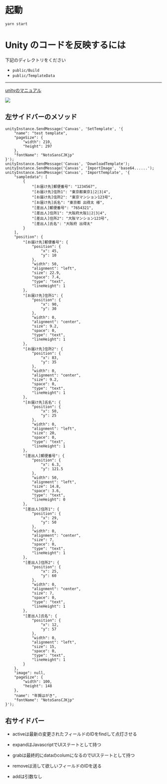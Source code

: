 # 起動

`yarn start`

# Unity のコードを反映するには

下記のディレクトリをください

- `public/Build`
- `public/TemplateData`

---

[unityのマニュアル](https://docs.unity3d.com/Manual/webgl-interactingwithbrowserscripting.html?_ga=2.4361331.1983438053.1569153378-60467206.1569153378)

![](https://github.com/hand-dot/labelmake.jp/blob/master/design/template-editor.png)

## 左サイドバーのメソッド

```
unityInstance.SendMessage('Canvas', 'SetTemplate', '{
	"name": "test template",
	"pageSize": {
		"width": 210,
		"height": 297
	},
	"fontName": "NotoSansCJKjp"
}');
unityInstance.SendMessage('Canvas', 'DownloadTemplate');
unityInstance.SendMessage('Canvas', 'ImportImage', 'base64......');
unityInstance.SendMessage('Canvas', 'ImportTemplate', '{
	"sampledata": [
		{
			"[お届け先]郵便番号": "1234567",
			"[お届け先]住所1": "東京都東京1|2|3|4",
			"[お届け先]住所2": "東京マンション123号",
			"[お届け先]氏名": "東京都 出得太 様",
			"[差出人]郵便番号": "7654321",
			"[差出人]住所1": "大阪府大阪1|2|3|4",
			"[差出人]住所2": "大阪マンション123号",
			"[差出人]氏名": "大阪府 出得太"
		}
	],
	"position": {
		"[お届け先]郵便番号": {
			"position": {
				"x": 45,
				"y": 10
			},
			"width": 50,
			"alignment": "left",
			"size": 22.9,
			"space": 7.4,
			"type": "text",
			"lineHeight": 1
		},
		"[お届け先]住所1": {
			"position": {
				"x": 90,
				"y": 30
			},
			"width": 0,
			"alignment": "center",
			"size": 9.2,
			"space": 0,
			"type": "text",
			"lineHeight": 1
		},
		"[お届け先]住所2": {
			"position": {
				"x": 83,
				"y": 35
			},
			"width": 0,
			"alignment": "center",
			"size": 9.2,
			"space": 0,
			"type": "text",
			"lineHeight": 1
		},
		"[お届け先]氏名": {
			"position": {
				"x": 50,
				"y": 25
			},
			"width": 0,
			"alignment": "left",
			"size": 20,
			"space": 0,
			"type": "text",
			"lineHeight": 1
		},
		"[差出人]郵便番号": {
			"position": {
				"x": 6.3,
				"y": 121.5
			},
			"width": 50,
			"alignment": "left",
			"size": 14.8,
			"space": 3.6,
			"type": "text",
			"lineHeight": 0
		},
		"[差出人]住所1": {
			"position": {
				"x": 29,
				"y": 50
			},
			"width": 0,
			"alignment": "center",
			"size": 7,
			"space": 0,
			"type": "text",
			"lineHeight": 1
		},
		"[差出人]住所2": {
			"position": {
				"x": 25,
				"y": 60
			},
			"width": 0,
			"alignment": "center",
			"size": 7,
			"space": 0,
			"type": "text",
			"lineHeight": 1
		},
		"[差出人]氏名": {
			"position": {
				"x": 12,
				"y": 57
			},
			"width": 0,
			"alignment": "left",
			"size": 15,
			"space": 0,
			"type": "text",
			"lineHeight": 1
		}
	},
	"image": null,
	"pageSize": {
		"width": 100,
		"height": 148
	},
	"name": "年賀はがき",
	"fontName": "NotoSansCJKjp"
}');
```

##  右サイドバー

- activeは最新の変更されたフィールドのIDをfindして点灯させる
- expandはJavascriptでUIステートとして持つ
- grabは最終的にdataのcolumになるのでUIステートとして持つ

- removeは消して欲しいフィールドのIDを送る
- addは引数なし



```
```
